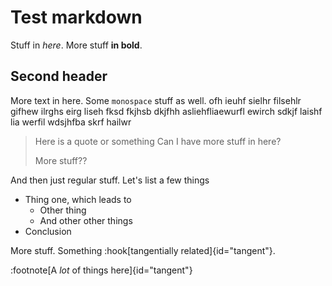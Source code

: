 # Test markdown

Stuff in _here_. More stuff **in bold**.

## Second header

More text in here. Some `monospace` stuff as well. ofh ieuhf sielhr filsehlr gifhew ilrghs eirg liseh fksd fkjhsb dkjfhh asliehfliaewurfl ewirch sdkjf laishf lia werfil wdsjhfba skrf hailwr

> Here is a quote or something
> Can I have more stuff in here?
>
> More stuff??

And then just regular stuff. Let's list a few things

- Thing one, which leads to
  - Other thing
  - And other other things
- Conclusion

More stuff. Something :hook[tangentially related]{id="tangent"}.

:footnote[A _lot_ of things here]{id="tangent"}
